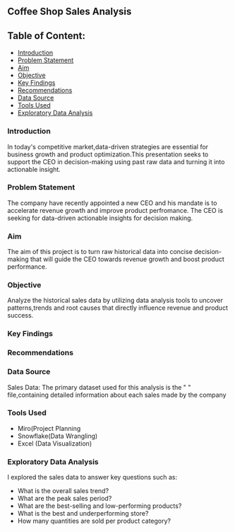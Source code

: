 ## Coffee Shop Sales Analysis

## Table of Content:
- [Introduction](#introduction)
- [Problem Statement](#problem-statement)
- [Aim](#aim)
- [Objective](#objective)
- [Key Findings](#key-findings)
- [Recommendations](#recommendations)
- [Data Source](#data-source)
- [Tools Used](#tools-used)
- [Exploratory Data Analysis](#exploratory-data-analysis)
  
  

### Introduction
In today's competitive market,data-driven strategies are essential for business growth and product optimization.This presentation seeks to support the CEO in decision-making using past raw data and turning it into actionable insight.

### Problem Statement
The company have recently appointed a new CEO and his mandate is to accelerate revenue growth and improve product perfromance. The CEO is seeking for data-driven actionable insights for decision making.

### Aim
The aim of this project is to turn raw historical data into concise decision-making that will guide the CEO towards revenue growth and boost product performance. 

### Objective
Analyze the historical sales data by utilizing data analysis tools to uncover patterns,trends and root causes that directly influence revenue and product success.

### Key Findings


### Recommendations


### Data Source
Sales Data: The primary dataset used for this analysis is the "   " file,containing detailed information about each sales made by the company

### Tools Used
- Miro(Project Planning
- Snowflake(Data Wrangling)
- Excel (Data Visualization)

### Exploratory Data Analysis
I explored the sales data to answer key questions such as:
 - What is the overall sales trend?
 - What are the peak sales period?
 - What are the best-selling and low-performing products?
 - What is the best and underperforming store?
 - How many quantities are sold per product category?
 
